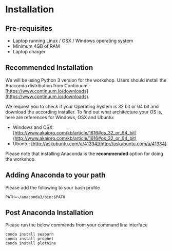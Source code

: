 # Installation

## Pre-requisites
* Laptop running Linux / OSX / Windows operating system
* Minimum 4GB of RAM
* Laptop charger

## Recommended Installation
We will be using Python 3 version for the workshop. Users should install the Anaconda distribution from Continuum - [https://www.continuum.io/downloads](https://www.continuum.io/downloads). 


We request you to check if your Operating System is 32 bit or 64 bit and download the according installer. To find out what architecture your OS is, here are references for Windows, OSX and Ubuntu:

- Windows and OSX: [http://www.akaipro.com/kb/article/1616#os_32_or_64_bit](http://www.akaipro.com/kb/article/1616#os_32_or_64_bit)
- Ubuntu: [http://askubuntu.com/a/41334](http://askubuntu.com/a/41334)

Please note that installing Anaconda is the **recommended** option for doing the workshop.

## Adding Anaconda to your path
Please add the following to your bash profile
```
PATH=~/anaconda3/bin:$PATH
```

## Post Anaconda Installation
Please run the below commands from your command line interface

```
conda install seaborn
conda install prophet
conda install plotnine
```

